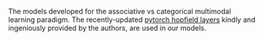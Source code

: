 The models developed for the associative vs categorical multimodal learning paradigm. The recently-updated [pytorch hopfield layers](https://github.com/ml-jku/hopfield-layers) kindly and ingeniously provided by the authors, are used in our models.
